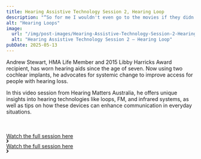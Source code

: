 ```yaml
---
title: Hearing Assistive Technology Session 2, Hearing Loop
description: "“So for me I wouldn't even go to the movies if they didn't have a system available. For example I don't go to events unless there's hearing assistance, i can't go to church without it because what's the point?”"
alt: "Hearing Loops"
image:
  url: "/img/post-images/Hearing-Assistive-Technology-Session-2-Hearing-Loop.jpg"
  alt: "Hearing Assistive Technology Session 2 – Hearing Loop"
pubDate: 2025-05-13
---
```


Andrew Stewart, HMA Life Member and 2015 Libby Harricks Award recipient, has worn hearing aids since the age of seven. Now using two cochlear implants, he advocates for systemic change to improve access for people with hearing loss.

In this video session from Hearing Matters Australia, he offers unique insights into hearing technologies like loops, FM, and infrared systems, as well as tips on how these devices can enhance communication in everyday situations.

   <div class="home-b-button-wrap" style="margin-top:3rem;">
          <a href="https://www.youtube.com/watch?v=_8YGts8fuKs" class="cta-main accent w-inline-block">
            <div class="button-animation-hide">
              <div class="button-animation-wrap">
                <div class="button-content-tile">
                  <div>Watch the full session here</div>
                  <div class="button-arrow w-embed">
                    <svg
                      width="7"
                      height="10"
                      viewBox="0 0 7 10"
                      fill="none"
                      xmlns="http://www.w3.org/2000/svg"
                    >
                      <path
                        d="M1 9L5 5L1 1"
                        stroke="currentColor"
                        stroke-width="2"></path>
                    </svg>
                  </div>
                </div>
                <div class="button-content-tile">
                  <div>Watch the full session here</div>
                  <div class="button-arrow w-embed">
                    <svg
                      width="7"
                      height="10"
                      viewBox="0 0 7 10"
                      fill="none"
                      xmlns="http://www.w3.org/2000/svg"
                    >
                      <path
                        d="M1 9L5 5L1 1"
                        stroke="currentColor"
                        stroke-width="2"></path>
                    </svg>
                  </div>
                </div>
              </div>
            </div>
          </a>
        </div>
